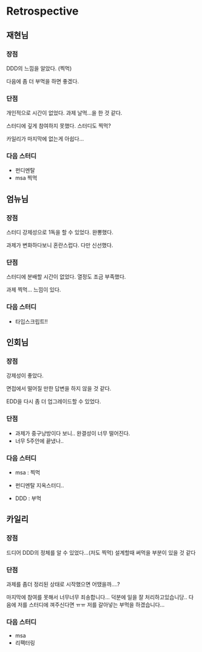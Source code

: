 # Retrospective

## 재현님

### 장점

DDD의 느낌을 알았다. (찍먹)

다음에 좀 더 부먹을 하면 좋겠다. 

### 단점

개인적으로 시간이 없었다. 과제 날먹...을 한 것 같다. 

스터디에 깊게 참여하지 못했다.  스터디도 찍먹?

카일리가 마지막에 없는게 아쉽다... 

### 다음 스터디

- 펀디멘탈
- msa 찍먹 


## 엄뉴님

### 장점

스터디 강제성으로 1독을 할 수 있었다. 완뽕했다. 

과제가 변화하다보니 혼란스럽다. 다만 신선했다. 

### 단점

스터디에 분배할 시간이 없었다. 열정도 조금 부족했다. 

과제 찍먹... 느낌이 있다.

### 다음 스터디

-  타입스크립트!! 



## 인회님

### 장점

강제성이 좋았다. 

면접에서 떨어질 만한 답변을 하지 않을 것 같다. 

EDD을 다시 좀 더 업그레이드할 수 있었다. 



### 단점

- 과제가 중구낭방이다 보니.. 완결성이 너무 떨어진다.   
- 너무 5주안에 끝냈나.. 



### 다음 스터디

- msa : 찍먹 
- 펀디멘탈 지옥스터디.. 

- DDD : 부먹 



## 카일리

### 장점

드디어 DDD의 정체를 알 수 있었다...(저도 찍먹)
설계할때 써먹을 부분이 있을 것 같다

### 단점

과제를 좀더 정리된 상태로 시작했으면 어땠을까....?

마지막에 참여를 못해서 너무너무 죄송합니다... 덕분에 일을 잘 처리하고있습니당.. 다음에 저를 스터디에 껴주신다면 ㅠㅠ 저를 갈아넣는 부먹을 하겠습니다...

### 다음 스터디

- msa
- 리팩터링
















